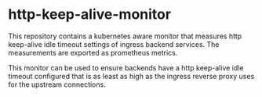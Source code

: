 <!--
SPDX-FileCopyrightText: 2025 SAP SE or an SAP affiliate company

SPDX-License-Identifier: Apache-2.0
-->

http-keep-alive-monitor
===========================
This repository contains a kubernetes aware monitor that measures http keep-alive idle timeout settings of ingress backend services.
The measurements are exported as prometheus metrics.

This monitor can be used to ensure backends have a http keep-alive idle timeout configured that is as least as high as the ingress reverse proxy uses for the upstream connections.


